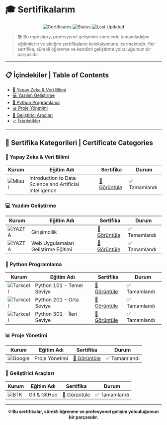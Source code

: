 # 🎓 Sertifikalarım 

<div align="center">

![Certificates](https://img.shields.io/badge/Certificates-8-brightgreen?style=for-the-badge&logo=adobeacrobatreader&logoColor=white)
![Status](https://img.shields.io/badge/Status-Active-success?style=for-the-badge)
![Last Updated](https://img.shields.io/badge/Last%20Updated-2025-blue?style=for-the-badge)

</div>

> 📚 Bu repository, profesyonel gelişimim sürecinde tamamladığım eğitimlerin ve aldığım sertifikaların koleksiyonunu içermektedir. Her sertifika, sürekli öğrenme ve kendimi geliştirme yolculuğumun bir parçasıdır.

---

## 📋 İçindekiler | Table of Contents

- [🤖 Yapay Zeka & Veri Bilimi](#-yapay-zeka--veri-bilimi)
- [💻 Yazılım Geliştirme](#-yazılım-geliştirme)
- [🐍 Python Programlama](#-python-programlama)
- [📊 Proje Yönetimi](#-proje-yönetimi)
- [🔧 Geliştirici Araçları](#-geliştirici-araçları)
- [📈 İstatistikler](#-i̇statistikler)

---

## 🎯 Sertifika Kategorileri | Certificate Categories

### 🤖 Yapay Zeka & Veri Bilimi

| Kurum                                                                                                                                                                                                                                                                                                                                                                             | Eğitim Adı                                               | Sertifika                               | Durum         |
| --------------------------------------------------------------------------------------------------------------------------------------------------------------------------------------------------------------------------------------------------------------------------------------------------------------------------------------------------------------------------------- | -------------------------------------------------------- | --------------------------------------- | ------------- |
| ![Miuul](https://img.shields.io/badge/Miuul-FF6B6B?style=flat-square&logo=data:image/svg+xml;base64,PHN2ZyB3aWR0aD0iMjQiIGhlaWdodD0iMjQiIHZpZXdCb3g9IjAgMCAyNCAyNCIgZmlsbD0ibm9uZSIgeG1sbnM9Imh0dHA6Ly93d3cudzMub3JnLzIwMDAvc3ZnIj4KPHBhdGggZD0iTTEyIDJMMTMuMDkgOC4yNkwyMSA5TDEzLjA5IDE1Ljc0TDEyIDIyTDEwLjkxIDE1Ljc0TDMgOUwxMC45MSA4LjI2TDEyIDJaIiBmaWxsPSJ3aGl0ZSIvPgo8L3N2Zz4K) | Introduction to Data Science and Artificial Intelligence | [📄 Görüntüle](docs/abdullah-aksoy.pdf) | ✅ Tamamlandı |

### 💻 Yazılım Geliştirme

| Kurum                                                                                               | Eğitim Adı                          | Sertifika                               | Durum         |
| --------------------------------------------------------------------------------------------------- | ----------------------------------- | --------------------------------------- | ------------- |
| ![YAZTA](https://img.shields.io/badge/YAZTA-4CAF50?style=flat-square&logo=academia&logoColor=white) | Girişimcilik                        | [📄 Görüntüle](docs/01800779706071.pdf) | ✅ Tamamlandı |
| ![YAZTA](https://img.shields.io/badge/YAZTA-4CAF50?style=flat-square&logo=academia&logoColor=white) | Web Uygulamaları Geliştirme Eğitimi | [📄 Görüntüle](docs/37352087001693.pdf) | ✅ Tamamlandı |

### 🐍 Python Programlama

| Kurum                                                                                                   | Eğitim Adı                | Sertifika                        | Durum         |
| ------------------------------------------------------------------------------------------------------- | ------------------------- | -------------------------------- | ------------- |
| ![Turkcell](https://img.shields.io/badge/Turkcell-FFD700?style=flat-square&logo=python&logoColor=black) | Python 101 - Temel Seviye | [📄 Görüntüle](docs/python1.pdf) | ✅ Tamamlandı |
| ![Turkcell](https://img.shields.io/badge/Turkcell-FFD700?style=flat-square&logo=python&logoColor=black) | Python 201 - Orta Seviye  | [📄 Görüntüle](docs/python2.pdf) | ✅ Tamamlandı |
| ![Turkcell](https://img.shields.io/badge/Turkcell-FFD700?style=flat-square&logo=python&logoColor=black) | Python 301 - İleri Seviye | [📄 Görüntüle](docs/python3.pdf) | ✅ Tamamlandı |

### 📊 Proje Yönetimi

| Kurum                                                                                               | Eğitim Adı     | Sertifika                             | Durum         |
| --------------------------------------------------------------------------------------------------- | -------------- | ------------------------------------- | ------------- |
| ![Google](https://img.shields.io/badge/Google-4285F4?style=flat-square&logo=google&logoColor=white) | Proje Yönetimi | [📄 Görüntüle](docs/PDF.jsviewer.pdf) | ✅ Tamamlandı |

### 🔧 Geliştirici Araçları

| Kurum                                                                                                | Eğitim Adı   | Sertifika                                                              | Durum         |
| ---------------------------------------------------------------------------------------------------- | ------------ | ---------------------------------------------------------------------- | ------------- |
| ![BTK](https://img.shields.io/badge/BTK%20Akademi-E74C3C?style=flat-square&logo=git&logoColor=white) | Git & GitHub | [📄 Görüntüle](docs/Versiyon_Kontrolleri__Git_ve_GitHub_Sertifika.pdf) | ✅ Tamamlandı |

---


<div align="center">

**💡 Bu sertifikalar, sürekli öğrenme ve profesyonel gelişim yolculuğumun bir parçasıdır.**
